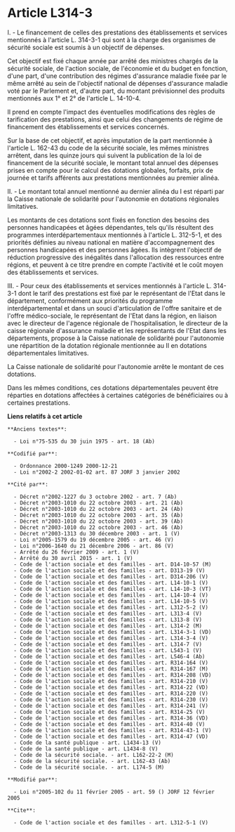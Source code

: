 # Article L314-3

I. - Le financement de celles des prestations des établissements et services mentionnés à l'article L. 314-3-1 qui sont à la
charge des organismes de sécurité sociale est soumis à un objectif de dépenses.

Cet objectif est fixé chaque année par arrêté des ministres chargés de la sécurité sociale, de l'action sociale, de
l'économie et du budget en fonction, d'une part, d'une contribution des régimes d'assurance maladie fixée par le même arrêté
au sein de l'objectif national de dépenses d'assurance maladie voté par le Parlement et, d'autre part, du montant
prévisionnel des produits mentionnés aux 1° et 2° de l'article L. 14-10-4.

Il prend en compte l'impact des éventuelles modifications des règles de tarification des prestations, ainsi que celui des
changements de régime de financement des établissements et services concernés.

Sur la base de cet objectif, et après imputation de la part mentionnée à l'article L. 162-43 du code de la sécurité sociale,
les mêmes ministres arrêtent, dans les quinze jours qui suivent la publication de la loi de financement de la sécurité
sociale, le montant total annuel des dépenses prises en compte pour le calcul des dotations globales, forfaits, prix de
journée et tarifs afférents aux prestations mentionnées au premier alinéa.

II. - Le montant total annuel mentionné au dernier alinéa du I est réparti par la Caisse nationale de solidarité pour
l'autonomie en dotations régionales limitatives.

Les montants de ces dotations sont fixés en fonction des besoins des personnes handicapées et âgées dépendantes, tels qu'ils
résultent des programmes interdépartementaux mentionnés à l'article L. 312-5-1, et des priorités définies au niveau national
en matière d'accompagnement des personnes handicapées et des personnes âgées. Ils intègrent l'objectif de réduction
progressive des inégalités dans l'allocation des ressources entre régions, et peuvent à ce titre prendre en compte l'activité
et le coût moyen des établissements et services.

III. - Pour ceux des établissements et services mentionnés à l'article L. 314-3-1 dont le tarif des prestations est fixé par
le représentant de l'Etat dans le département, conformément aux priorités du programme interdépartemental et dans un souci
d'articulation de l'offre sanitaire et de l'offre médico-sociale, le représentant de l'Etat dans la région, en liaison avec
le directeur de l'agence régionale de l'hospitalisation, le directeur de la caisse régionale d'assurance maladie et les
représentants de l'Etat dans les départements, propose à la Caisse nationale de solidarité pour l'autonomie une répartition
de la dotation régionale mentionnée au II en dotations départementales limitatives.

La Caisse nationale de solidarité pour l'autonomie arrête le montant de ces dotations.

Dans les mêmes conditions, ces dotations départementales peuvent être réparties en dotations affectées à certaines catégories
de bénéficiaires ou à certaines prestations.

**Liens relatifs à cet article**

	**Anciens textes**:

	  - Loi n°75-535 du 30 juin 1975 - art. 18 (Ab)

	**Codifié par**:

	  - Ordonnance 2000-1249 2000-12-21
	  - Loi n°2002-2 2002-01-02 art. 87 JORF 3 janvier 2002

	**Cité par**:

	  - Décret n°2002-1227 du 3 octobre 2002 - art. 7 (Ab)
	  - Décret n°2003-1010 du 22 octobre 2003 - art. 21 (Ab)
	  - Décret n°2003-1010 du 22 octobre 2003 - art. 24 (Ab)
	  - Décret n°2003-1010 du 22 octobre 2003 - art. 35 (Ab)
	  - Décret n°2003-1010 du 22 octobre 2003 - art. 39 (Ab)
	  - Décret n°2003-1010 du 22 octobre 2003 - art. 46 (Ab)
	  - Décret n°2003-1313 du 30 décembre 2003 - art. 1 (V)
	  - Loi n°2005-1579 du 19 décembre 2005 - art. 46 (V)
	  - Loi n°2006-1640 du 21 décembre 2006 - art. 86 (V)
	  - Arrêté du 26 février 2009 - art. 1 (V)
	  - Arrêté du 30 avril 2015 - art. 1 (V)
	  - Code de l'action sociale et des familles - art. D14-10-57 (M)
	  - Code de l'action sociale et des familles - art. D313-19 (V)
	  - Code de l'action sociale et des familles - art. D314-206 (V)
	  - Code de l'action sociale et des familles - art. L14-10-1 (V)
	  - Code de l'action sociale et des familles - art. L14-10-3 (VT)
	  - Code de l'action sociale et des familles - art. L14-10-4 (V)
	  - Code de l'action sociale et des familles - art. L14-10-5 (V)
	  - Code de l'action sociale et des familles - art. L312-5-2 (V)
	  - Code de l'action sociale et des familles - art. L313-4 (V)
	  - Code de l'action sociale et des familles - art. L313-8 (V)
	  - Code de l'action sociale et des familles - art. L314-2 (M)
	  - Code de l'action sociale et des familles - art. L314-3-1 (VD)
	  - Code de l'action sociale et des familles - art. L314-3-4 (V)
	  - Code de l'action sociale et des familles - art. L314-7 (V)
	  - Code de l'action sociale et des familles - art. L543-1 (V)
	  - Code de l'action sociale et des familles - art. L546-4 (Ab)
	  - Code de l'action sociale et des familles - art. R314-164 (V)
	  - Code de l'action sociale et des familles - art. R314-167 (M)
	  - Code de l'action sociale et des familles - art. R314-208 (VD)
	  - Code de l'action sociale et des familles - art. R314-210 (V)
	  - Code de l'action sociale et des familles - art. R314-22 (VD)
	  - Code de l'action sociale et des familles - art. R314-220 (V)
	  - Code de l'action sociale et des familles - art. R314-230 (V)
	  - Code de l'action sociale et des familles - art. R314-241 (V)
	  - Code de l'action sociale et des familles - art. R314-25 (V)
	  - Code de l'action sociale et des familles - art. R314-36 (VD)
	  - Code de l'action sociale et des familles - art. R314-40 (V)
	  - Code de l'action sociale et des familles - art. R314-43-1 (V)
	  - Code de l'action sociale et des familles - art. R314-47 (VD)
	  - Code de la santé publique - art. L1434-13 (V)
	  - Code de la santé publique - art. L1434-8 (V)
	  - Code de la sécurité sociale. - art. L162-22-2 (M)
	  - Code de la sécurité sociale. - art. L162-43 (Ab)
	  - Code de la sécurité sociale. - art. L174-5 (M)

	**Modifié par**:

	  - Loi n°2005-102 du 11 février 2005 - art. 59 () JORF 12 février 2005

	**Cite**:

	  - Code de l'action sociale et des familles - art. L312-5-1 (V)
